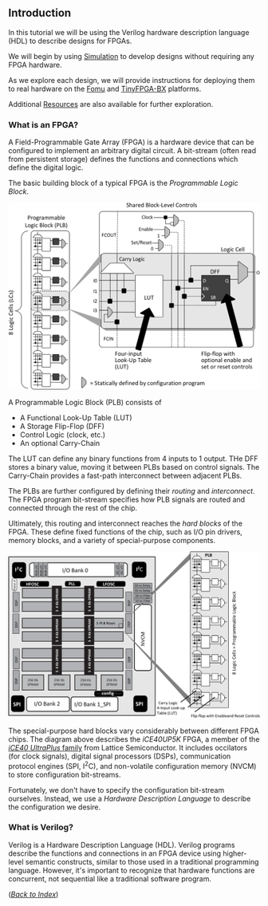 ## Introduction

In this tutorial we will be using
the Verilog hardware description language (HDL)
to describe designs for FPGAs.

We will begin by using [Simulation](simulation.md)
to develop designs without requiring any FPGA hardware.

As we explore each design,
we will provide instructions
for deploying them to real hardware
on the [Fomu](fomu.md) and [TinyFPGA-BX](tinyfpga-bx.md) platforms.

Additional [Resources](resources.md) are also available for further exploration.

### What is an FPGA?

A Field-Programmable Gate Array (FPGA) is a hardware device
that can be configured to implement an arbitrary digital circuit.
A bit-stream (often read from persistent storage)
defines the functions and connections which define the digital logic.

The basic building block of a typical FPGA is the _Programmable Logic Block_.

![Functional Block Diagram](../Fomu/pics/ice40-plb.png)

A Programmable Logic Block (PLB) consists of
 * A Functional Look-Up Table (LUT)
 * A Storage Flip-Flop (DFF)
 * Control Logic (clock, etc.)
 * An optional Carry-Chain

The LUT can define any binary functions from 4 inputs to 1 output.
THe DFF stores a binary value, moving it between PLBs based on control signals.
The Carry-Chain provides a fast-path interconnect between adjacent PLBs.

The PLBs are further configured by defining their _routing_ and _interconnect_.
The FPGA program bit-stream specifies how PLB signals are routed and connected
through the rest of the chip.

Ultimately, this routing and interconnect reaches the _hard blocks_ of the FPGA.
These define fixed functions of the chip,
such as I/O pin drivers, memory blocks, and a variety of special-purpose components.

![Functional Block Diagram](../Fomu/pics/ice40-arch.png)

The special-purpose hard blocks
vary considerably between different FPGA chips.
The diagram above describes the _iCE40UP5K_ FPGA,
a member of the [_iCE40 UltraPlus_ family](https://www.latticesemi.com/en/Products/FPGAandCPLD/iCE40UltraPlus)
from Lattice Semiconductor.
It includes
occilators (for clock signals),
digital signal processors (DSPs),
communication protocol engines (SPI, I<sup>2</sup>C),
and non-volatile configuration memory (NVCM)
to store configuration bit-streams.

Fortunately, we don't have to specify the configuration bit-stream ourselves.
Instead, we use a _Hardware Description Language_ to describe the configuration we desire.

### What is Verilog?

Verilog is a Hardware Description Language (HDL).
Verilog programs describe the functions and connections in an FPGA device
using higher-level semantic constructs,
similar to those used in a traditional programming language.
However, it's important to recognize that
hardware functions are concurrent,
not sequential like a traditional software program.

([_Back to Index_](README.md))
